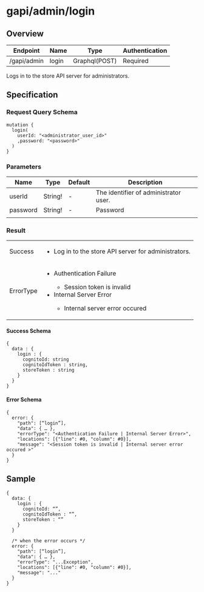 # gapi/admin/login

## Overview

| Endpoint | Name | Type | Authentication |
| --- | --- | --- | --- |
| /gapi/admin | login | Graphql(POST) | Required |

Logs in to the store API server for administrators.

## Specification

### Request Query Schema

```text
mutation {
  login(
    userId: "<administrator_user_id>"
    ,password: "<password>"
  )
}
```

### Parameters

| Name | Type | Default | Description |
| --- | --- | --- | --- |
| userId | String! | - | The identifier of administrator user. |
| password | String! | - | Password |
|  |  |  |  |

### Result

<table>
<tr>
  <td>Success</td>
  <td><ul><li>Log in to the store API server for administrators.</li></ul></td>
</tr>
<tr>
  <td>ErrorType</td>
  <td>
    <ul>
      <li>Authentication Failure</li>
      <ul>
        <li>Session token is invalid</li>
      </ul>
      <li>Internal Server Error</li>
      <ul>
        <li>Internal server error occured</li>
      </ul>
    </ul>
  </td>
  </tr>
</table>

#### Success Schema

```text
{
  data : {
    login : {
      cognitoId: string
      cognitoIdToken : string,
      storeToken : string
    }
  }
}
```

#### Error Schema

```text
{
  error: {
    "path": [“login”],
    "data": { … },
    "errorType": "<Authentication Failure | Internal Server Error>",
    "locations": [{"line": #0, "column": #0}],
    "message": "<Session token is invalid | Internal server error occured >"
  }
}
```

## Sample

```text
{
  data: {
    login : {
      cognitoId: “”,
      cognitoIdToken : “”,
      storeToken : “”
    }
  }

  /* when the error occurs */
  error: {
    "path": [“login”],
    "data": { … },
    "errorType": "...Exception",
    "locations": [{"line": #0, "column": #0}],
    "message": "..."
  }
}
```

